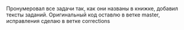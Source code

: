 Пронумеровал все задачи так, как они названы в книжке, добавил тексты заданий.
Оригинальный код оставлю в ветке master, исправления сделаю в ветке corrections
